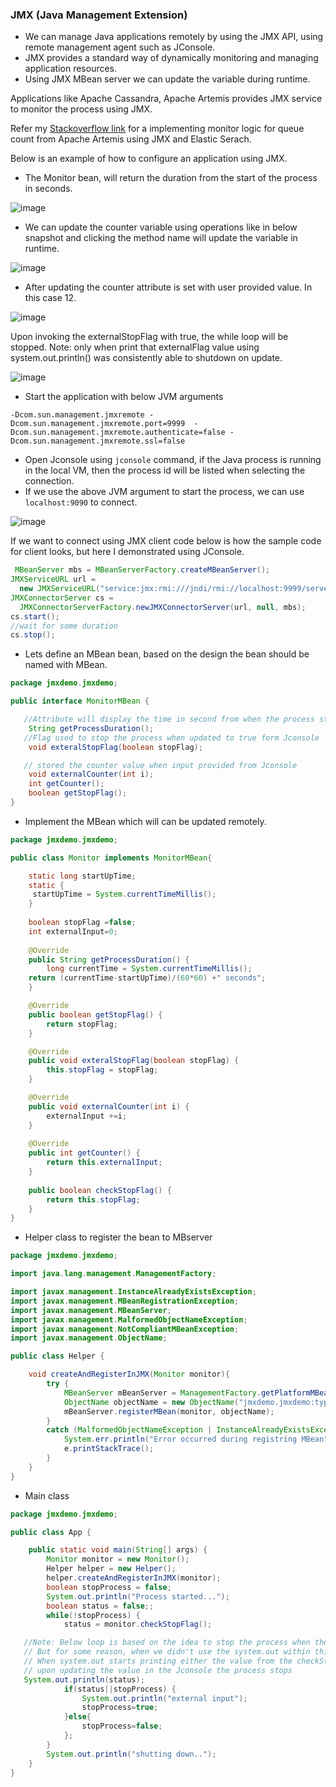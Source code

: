 ### JMX (Java Management Extension)
 - We can manage Java applications remotely by using the JMX API, using remote management agent such as JConsole.
 - JMX provides a standard way of dynamically monitoring and managing application resources.
 - Using JMX MBean server we can update the variable during runtime.

Applications like Apache Cassandra, Apache Artemis provides JMX service to monitor the process using JMX.

Refer my [Stackoverflow link](https://stackoverflow.com/questions/63162424/activemq-artemis-and-logstash-jmx-input) for a implementing monitor logic for queue count from Apache Artemis using JMX and Elastic Serach.

Below is an example of how to configure an application using JMX.
 - The Monitor bean, will return the duration from the start of the process in seconds.

![image](https://user-images.githubusercontent.com/6425536/158005143-c0cdfaf3-d160-41c9-9765-8b14732c94da.png)

- We can update the counter variable using operations like in below snapshot and clicking the method name will update the variable in runtime.

![image](https://user-images.githubusercontent.com/6425536/158005504-0cf2c02e-aa61-478c-94fa-095d9f872e09.png)

- After updating the counter attribute is set with user provided value. In this case 12.

![image](https://user-images.githubusercontent.com/6425536/158005177-ca8e5729-b1a7-4bac-a75b-2c9ae9c9357b.png)

Upon invoking the externalStopFlag with true, the while loop will be stopped. 
 Note: only when print that externalFlag value using system.out.println() was consistently able to shutdown on update.
 
![image](https://user-images.githubusercontent.com/6425536/158005237-117b93a9-c7a4-4668-8e68-09617402064e.png)

- Start the application with below JVM arguments
```
-Dcom.sun.management.jmxremote -Dcom.sun.management.jmxremote.port=9999  -Dcom.sun.management.jmxremote.authenticate=false -Dcom.sun.management.jmxremote.ssl=false
```

- Open Jconsole using `jconsole` command, if the Java process is running in the local VM, then the process id will be listed when selecting the connection.
- If we use the above JVM argument to start the process, we can use `localhost:9090` to connect.

![image](https://user-images.githubusercontent.com/6425536/158005344-6ada0383-ceeb-4c4c-aa16-2cbcea0c6588.png)

If we want to connect using JMX client code below is how the sample code for client looks, but here I demonstrated using JConsole.

```java
 MBeanServer mbs = MBeanServerFactory.createMBeanServer(); 
JMXServiceURL url = 
  new JMXServiceURL("service:jmx:rmi:///jndi/rmi://localhost:9999/server"); 
JMXConnectorServer cs = 
  JMXConnectorServerFactory.newJMXConnectorServer(url, null, mbs); 
cs.start(); 
//wait for some duration
cs.stop();
```

- Lets define an MBean bean, based on the design the bean should be named with MBean.
```java
package jmxdemo.jmxdemo;

public interface MonitorMBean {

   //Attribute will display the time in second from when the process started
	String getProcessDuration();
   //Flag used to stop the process when updated to true form Jconsole
	void exteralStopFlag(boolean stopFlag);

   // stored the counter value when input provided from Jconsole
	void externalCounter(int i);
	int getCounter();
	boolean getStopFlag();
}
```
- Implement the MBean which will can be updated remotely.

```java
package jmxdemo.jmxdemo;

public class Monitor implements MonitorMBean{

	static long startUpTime;
	static {
	 startUpTime = System.currentTimeMillis();	
	}
	
	boolean stopFlag =false;
	int externalInput=0;
	
	@Override
	public String getProcessDuration() {
		long currentTime = System.currentTimeMillis();
  	return (currentTime-startUpTime)/(60*60) +" seconds";
	}

	@Override
	public boolean getStopFlag() {
		return stopFlag;
	}

	@Override
	public void exteralStopFlag(boolean stopFlag) {
		this.stopFlag = stopFlag;
	}

	@Override
	public void externalCounter(int i) {
		externalInput +=i;
	}
	
	@Override
	public int getCounter() {
		return this.externalInput;
	}
	
	public boolean checkStopFlag() {
		return this.stopFlag;
	}
}
```

- Helper class to register the bean to MBserver
```java
package jmxdemo.jmxdemo;

import java.lang.management.ManagementFactory;

import javax.management.InstanceAlreadyExistsException;
import javax.management.MBeanRegistrationException;
import javax.management.MBeanServer;
import javax.management.MalformedObjectNameException;
import javax.management.NotCompliantMBeanException;
import javax.management.ObjectName;

public class Helper {

	void createAndRegisterInJMX(Monitor monitor){
		try {
			MBeanServer mBeanServer = ManagementFactory.getPlatformMBeanServer();
			ObjectName objectName = new ObjectName("jmxdemo.jmxdemo:type=monitor");
			mBeanServer.registerMBean(monitor, objectName);
		}
		catch (MalformedObjectNameException | InstanceAlreadyExistsException | MBeanRegistrationException | NotCompliantMBeanException e) {
			System.err.println("Error occurred during registring MBean");
			e.printStackTrace();
		}
	}
}
```

- Main class

```java
package jmxdemo.jmxdemo;

public class App {

	public static void main(String[] args) {
		Monitor monitor = new Monitor();
		Helper helper = new Helper();
		helper.createAndRegisterInJMX(monitor);
		boolean stopProcess = false;
		System.out.println("Process started...");
		boolean status = false;;
		while(!stopProcess) {
			status = monitor.checkStopFlag();

   //Note: Below loop is based on the idea to stop the process when the variable is updated from Jconsole 
   // But for some reason, when we didn't use the system.out within this block, the loop is not breaking.
   // When system.out starts printing either the value from the checkStopFlag() directly or the status
   // upon updating the value in the Jconsole the process stops
   System.out.println(status);
			if(status||stopProcess) {
				System.out.println("external input");
				stopProcess=true;
			}else{
				stopProcess=false;
			};
		}
		System.out.println("shutting down..");
	}
}
```
